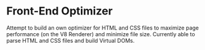 # Front-End Optimizer
Attempt to build an own optimizer for HTML and CSS files to maximize page performance (on the V8 Renderer) and minimize file size. Currently able to parse HTML and CSS files and build Virtual DOMs.
